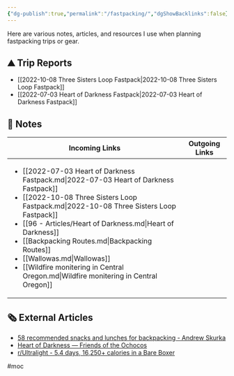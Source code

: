 ```yaml
---
{"dg-publish":true,"permalink":"/fastpacking/","dgShowBacklinks":false}
---
```



Here are various notes, articles, and resources I use when planning fastpacking trips or gear.

## ⛰ Trip Reports

- [[2022-10-08 Three Sisters Loop Fastpack\|2022-10-08 Three Sisters Loop Fastpack]]
- [[2022-07-03 Heart of Darkness Fastpack\|2022-07-03 Heart of Darkness Fastpack]]


## 📔 Notes

| Incoming Links                                                                                                                                                                                                                                                                                                                                                                                                                                                  | Outgoing Links |
| --------------------------------------------------------------------------------------------------------------------------------------------------------------------------------------------------------------------------------------------------------------------------------------------------------------------------------------------------------------------------------------------------------------------------------------------------------------- | -------------- |
| <ul><li>[[2022-07-03 Heart of Darkness Fastpack.md\\|2022-07-03 Heart of Darkness Fastpack]]</li><li>[[2022-10-08 Three Sisters Loop Fastpack.md\\|2022-10-08 Three Sisters Loop Fastpack]]</li><li>[[96 - Articles/Heart of Darkness.md\\|Heart of Darkness]]</li><li>[[Backpacking Routes.md\\|Backpacking Routes]]</li><li>[[Wallowas.md\\|Wallowas]]</li><li>[[Wildfire monitering in Central Oregon.md\\|Wildfire monitering in Central Oregon]]</li></ul> | <ul></ul>      |

## 🗞 External Articles

- [58 recommended snacks and lunches for backpacking - Andrew Skurka](https://andrewskurka.com/58-recommended-snacks-and-lunches-for-backpacking/)
- [Heart of Darkness — Friends of the Ochocos](https://web.archive.org/web/20190811203916/http://www.friendsoftheochocos.org/heart-of-darkness)
- [r/Ultralight - 5.4 days, 16,250+ calories in a Bare Boxer](https://www.reddit.com/r/Ultralight/comments/uqkd2y/54_days_16250_calories_in_a_bare_boxer/)


#moc 